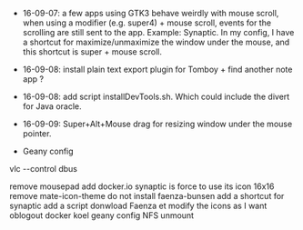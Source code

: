 - 16-09-07: a few apps using GTK3 behave weirdly with mouse scroll, when using a modifier (e.g. super4) + mouse scroll, events for the scrolling are still sent to the app. Example: Synaptic. In my config, I have a shortcut for maximize/unmaximize the window under the mouse, and this shortcut is super + mouse scroll.

- 16-09-08: install plain text export plugin for Tomboy + find another note app ?

- 16-09-08: add script installDevTools.sh. Which could include the divert for Java oracle.

- 16-09-09: Super+Alt+Mouse drag for resizing window under the mouse pointer. 

- Geany config

vlc --control dbus

remove mousepad
add docker.io
synaptic is force to use its icon 16x16
remove mate-icon-theme
do not install faenza-bunsen
add a shortcut for synaptic
add a script donwload Faenza et modify the icons as I want
oblogout
docker koel
geany config
NFS unmount
